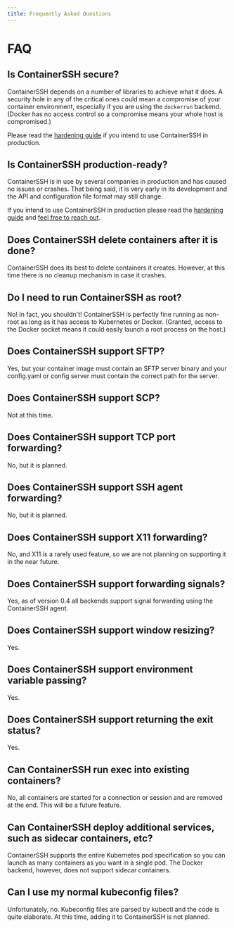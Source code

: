 ```yaml
---
title: Frequently Asked Questions
---
```


<h1>FAQ</h1>

## Is ContainerSSH secure?

ContainerSSH depends on a number of libraries to achieve what it does. A security hole in any of the critical ones could mean a compromise of your container environment, especially if you are using the `dockerrun` backend. (Docker has no access control so a compromise means your whole host is compromised.)

Please read the [hardening guide](../reference/hardening.md) if you intend to use ContainerSSH in production.

## Is ContainerSSH production-ready?

ContainerSSH is in use by several companies in production and has caused no issues or crashes. That being said, it is very early in its development and the API and configuration file format may still change.

If you intend to use ContainerSSH in production please read the [hardening guide](../reference/hardening.md) and [feel free to reach out](https://pasztor.at/discord/).

## Does ContainerSSH delete containers after it is done?

ContainerSSH does its best to delete containers it creates. However, at this time there is no cleanup mechanism in case it crashes.

## Do I need to run ContainerSSH as root?

No! In fact, you shouldn't! ContainerSSH is perfectly fine running as non-root as long as it has access to Kubernetes or Docker. (Granted, access to the Docker socket means it could easily launch a root process on the host.)

## Does ContainerSSH support SFTP?

Yes, but your container image must contain an SFTP server binary and your config.yaml or config server must contain the correct path for the server.

## Does ContainerSSH support SCP?

Not at this time.

## Does ContainerSSH support TCP port forwarding?

No, but it is planned.

## Does ContainerSSH support SSH agent forwarding?

No, but it is planned.

## Does ContainerSSH support X11 forwarding?

No, and X11 is a rarely used feature, so we are not planning on supporting it in the near future.

## Does ContainerSSH support forwarding signals?

Yes, as of version 0.4 all backends support signal forwarding using the ContainerSSH agent.

## Does ContainerSSH support window resizing?

Yes.

## Does ContainerSSH support environment variable passing?

Yes.

## Does ContainerSSH support returning the exit status?

Yes.

## Can ContainerSSH run exec into existing containers?

No, all containers are started for a connection or session and are removed at the end. This will be a future feature.

## Can ContainerSSH deploy additional services, such as sidecar containers, etc?

ContainerSSH supports the entire Kubernetes pod specification so you can launch as many containers as you want in a single pod. The Docker backend, however, does not support sidecar containers.

## Can I use my normal kubeconfig files?

Unfortunately, no. Kubeconfig files are parsed by kubectl and the code is quite elaborate. At this time, adding it to ContainerSSH is not planned.
